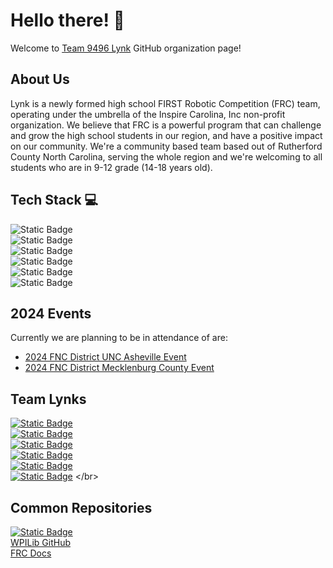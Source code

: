 # Hello there! 👋
Welcome to 
[Team 9496 Lynk](https://www.thebluealliance.com/team/9496) 
GitHub organization page! </br>

## About Us 
Lynk is a newly formed high school FIRST Robotic Competition (FRC) team, operating under the umbrella of the Inspire Carolina, Inc non-profit organization. We believe that FRC is a powerful program that can challenge and grow the high school students in our region, and have a positive impact on our community. We're a community based team based out of Rutherford County North Carolina, serving the whole region and we're welcoming to all students who are in 9-12 grade (14-18 years old).

## Tech Stack 💻
![Static Badge](https://img.shields.io/badge/Java-Java?style=for-the-badge&logo=https://www.chiefdelphi.com/uploads/default/original/3X/d/d/dddf48625f73827c446b20b9830c4d7fe81b2487.png&logoColor=000000&labelColor=bf5700&color=000000) </br>
![Static Badge](https://img.shields.io/badge/Gradle-Gradle?style=for-the-badge&logo=gradle&logoColor=000000&labelColor=bf5700&color=000000) </br>
![Static Badge](https://img.shields.io/badge/Git-Git?style=for-the-badge&logo=git&logoColor=000000&labelColor=bf5700&color=000000) </br>
![Static Badge](https://img.shields.io/badge/github-github?style=for-the-badge&logo=github&logoColor=000000&labelColor=bf5700&color=000000) </br>
![Static Badge](https://img.shields.io/badge/markdown-markdown?style=for-the-badge&logo=markdown&logoColor=000000&labelColor=bf5700&color=000000) </br>
![Static Badge](https://img.shields.io/badge/Visual%20Studio%20Code-Visual%20Studio%20Code?style=for-the-badge&logo=visualstudiocode&logoColor=000000&labelColor=bf5700&color=000000) </br>


## 2024 Events
Currently we are planning to be in attendance of are: </br>
- [2024 FNC District UNC Asheville Event](https://www.thebluealliance.com/event/2024ncash) </br>
- [2024 FNC District Mecklenburg County Event](https://www.thebluealliance.com/event/2024ncmec) </br>

## Team Lynks
[![Static Badge](https://img.shields.io/badge/Team_Website-Team_Website?style=for-the-badge&logo=https://www.chiefdelphi.com/uploads/default/original/3X/d/d/dddf48625f73827c446b20b9830c4d7fe81b2487.png&logoColor=000000&labelColor=bf5700&color=000000)](https://lynkrobotics.org) </br>
[![Static Badge](https://img.shields.io/badge/Facebook-facebook?style=for-the-badge&logo=facebook&logoColor=000000&labelColor=bf5700&color=000000)](https://www.facebook.com/lynkfrc) </br>
[![Static Badge](https://img.shields.io/badge/Instagram-instagram?style=for-the-badge&logo=instagram&logoColor=000000&labelColor=bf5700&color=000000)](https://www.instagram.com/lynkfrc/) </br>
[![Static Badge](https://img.shields.io/badge/Github-github?style=for-the-badge&logo=github&logoColor=000000&labelColor=bf5700&color=000000)](https://github.com/LynkRobotics) </br>
[![Static Badge](https://img.shields.io/badge/Youtube-youtube?style=for-the-badge&logo=youtube&logoColor=000000&labelColor=bf5700&color=000000)](https://www.youtube.com/@LynkFRC/)</br>
[![Static Badge](https://img.shields.io/badge/OA_2024_Thread-OA_2024_Thread?style=for-the-badge&logo=https://www.chiefdelphi.com/uploads/default/original/3X/d/d/dddf48625f73827c446b20b9830c4d7fe81b2487.png&logoColor=000000&labelColor=bf5700&color=000000)]([https://lynkrobotics.org](https://www.chiefdelphi.com/t/frc-9496-lynk-2024-build-thread-open-alliance/441524?u=jimmyy)) </br>



## Common Repositories 
[![Static Badge](https://img.shields.io/badge/Lynk%20Library%20of%20Knowledge-LLK-NAN?style=for-the-badge&labelColor=bf5700&color=000000&link=docs.lynkrobotics.org)](https://docs.lynkrobotics.org/) </br>
[WPILib GitHub](https://github.com/wpilibsuite/allwpilib) </br>
[FRC Docs](https://docs.wpilib.org/en/stable/index.html) </br>

<!-- https://hejazizo-github-profile-readme-srcstreamlit-app-i6skm7.streamlit.app/ for the badges-->
<!-- https://shields.io/ for the badges-->
